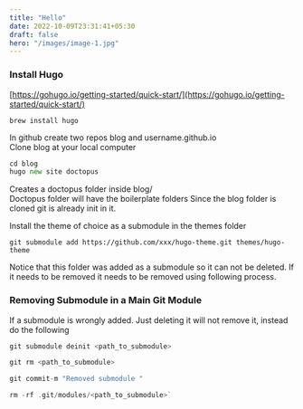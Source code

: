 ```yaml
---
title: "Hello"
date: 2022-10-09T23:31:41+05:30
draft: false
hero: "/images/image-1.jpg"
---
```


### Install Hugo
[https://gohugo.io/getting-started/quick-start/](https://gohugo.io/getting-started/quick-start/)

```brew install hugo```

In github create two repos blog and username.github.io   
Clone blog at your local computer

```go
cd blog  
hugo new site doctopus
```

Creates a doctopus folder inside blog/  
Doctopus folder will have the boilerplate folders
Since the blog folder is cloned git is already init in it.

Install the theme of choice as a submodule in the themes folder

`git submodule add https://github.com/xxx/hugo-theme.git themes/hugo-theme`

Notice that this folder was added as a submodule so it can not be deleted. If it needs to be removed it needs to be removed using following process.    

### Removing Submodule in a Main Git Module
If a submodule is wrongly added. Just deleting it will not remove it, instead do the following

```go
git submodule deinit <path_to_submodule>

git rm <path_to_submodule>

git commit-m "Removed submodule "

rm -rf .git/modules/<path_to_submodule>`